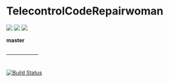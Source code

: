 # TelecontrolCodeRepairwoman  
[![](https://img.shields.io/pypi/v/nine.svg)](https://pypi.org/project/Telecontrol/)  [![](https://img.shields.io/github/license/SuperSystemStudio/TelecontrolCodeRepairwoman.svg)](https://github.com/SuperSystemStudio/TelecontrolCodeRepairwoman/blob/master/LICENSE) [![](https://img.shields.io/github/languages/top/badges/shields.svg)](https://github.com/SuperSystemStudio/TelecontrolCodeRepairwoman)

**master**

###### ——————

[![Build Status](https://travis-ci.com/SuperSystemStudio/TelecontrolCodeRepairwoman.svg?branch=master)](https://travis-ci.com/SuperSystemStudio/TelecontrolCodeRepairwoman)
